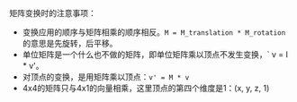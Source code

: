 矩阵变换时的注意事项：
* 变换应用的顺序与矩阵相乘的顺序相反。`M = M_translation * M_rotation`的意思是先旋转，后平移。
* 单位矩阵是一个什么也不做的矩阵，即单位矩阵乘以顶点不发生变换，` v = I * v'。
* 对顶点的变换，是用矩阵乘以顶点：`v' = M * v`
* 4x4的矩阵只与4x1的向量相乘，这里顶点的第四个维度是1：(x, y, z, 1)
